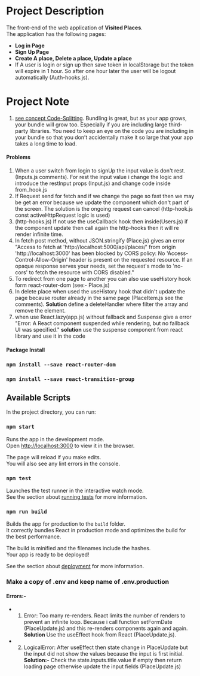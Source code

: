 # Project Description

The front-end of the web application of <strong>Visited Places</strong>. <br>
The application has the following pages:

- <strong> Log in Page </strong>
- <strong> Sign Up Page </strong>
- <strong> Create A place, Delete a place, Update a place</strong>
- If A user is login or sign up then save token in localStorage but the token will expire in 1 hour. So after one hour later the user will be logout automatically (Auth-hooks.js).

# Project Note

1. [see concept Code-Splitting](https://reactjs.org/docs/code-splitting.html). Bundling is great, but as your app grows, your bundle will grow too. Especially if you are including large third-party libraries. You need to keep an eye on the code you are including in your bundle so that you don’t accidentally make it so large that your app takes a long time to load.

#### Problems

1. When a user switch from login to signUp the input value is don't rest. (Inputs.js comments). For rest the input value i change the logic and introduce the restInput props (Input.js) and change code inside from_hook.js
2. If Request send for fetch and if we change the page so fast then we may be get an error because we update the component which don't part of the screen. The solution is the ongoing request can cancel (http-hook.js const activeHttpRequest logic is used)
3. (http-hooks.js) If not use the useCallback hook then inside(Users.js) if the component update then call again the http-hooks then it will re render infinite time.
4. In fetch post method, without JSON.stringify (Place.js) gives an error "Access to fetch at 'http://localhost:5000/api/places/' from origin 'http://localhost:3000' has been blocked by CORS policy: No 'Access-Control-Allow-Origin' header is present on the requested resource. If an opaque response serves your needs, set the request's mode to 'no-cors' to fetch the resource with CORS disabled."
5. To redirect from one page to another you can also use useHistory hook form react-router-dom (see:- Place.js)
6. In delete place when used the useHistory hook that didn't update the page because router already in the same page (PlaceItem.js see the comments).
   <strong> Solution </strong> define a deleteHandler where filter the array and remove the element.
7. when use React.lazy(app.js) without fallback and Suspense give a error "Error: A React component suspended while rendering, but no fallback UI was specified." <strong> solution </strong> use the suspense component from react library and use it in the code

#### Package Install

### `npm install --save react-router-dom`

### `npm install --save react-transition-group`

## Available Scripts

In the project directory, you can run:

### `npm start`

Runs the app in the development mode.\
Open [http://localhost:3000](http://localhost:3000) to view it in the browser.

The page will reload if you make edits.\
You will also see any lint errors in the console.

### `npm test`

Launches the test runner in the interactive watch mode.\
See the section about [running tests](https://facebook.github.io/create-react-app/docs/running-tests) for more information.

### `npm run build`

Builds the app for production to the `build` folder.\
It correctly bundles React in production mode and optimizes the build for the best performance.

The build is minified and the filenames include the hashes.\
Your app is ready to be deployed!

See the section about [deployment](https://facebook.github.io/create-react-app/docs/deployment) for more information.

### Make a copy of .env and keep name of .env.production

#### Errors:-

- 1. Error: Too many re-renders. React limits the number of renders to prevent an infinite loop. Because i call function setFormDate (PlaceUpdate.js) and this re-renders components again and again.</br>
     <strong> Solution </strong> Use the useEffect hook from React (PlaceUpdate.js).
- 2. LogicalError: After useEffect then state change in PlaceUpdate but the input did not show the values because the input
     is first initial. </br>
     <strong> Solution:-</strong> Check the state.inputs.title.value if empty then return loading page otherwise update the input fields (PlaceUpdate.js)
